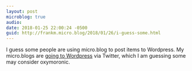 ```yaml
---
layout: post
microblog: true
audio: 
date: 2018-01-25 22:00:24 -0500
guid: http://frankm.micro.blog/2018/01/26/i-guess-some.html
---
```

I guess some people are using micro.blog to post items to Wordpress. My micro.blogs are [going to Wordpress](https://fjmnotes.com) via Twitter, which I am guessing some may consider oxymoronic. 
